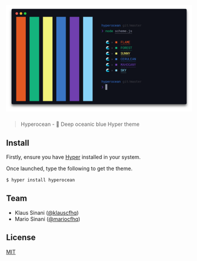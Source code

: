 # ![screen](media/screen.png)

> Hyperocean - 🌊 Deep oceanic blue Hyper theme

## Install

Firstly, ensure you have [Hyper](https://hyper.is) installed in your system.

Once launched, type the following to get the theme.

```bash
$ hyper install hyperocean
```

## Team

- Klaus Sinani ([@klauscfhq](https://github.com/klauscfhq))
- Mario Sinani ([@mariocfhq](https://github.com/mariocfhq))

## License

[MIT](license.md)
